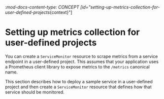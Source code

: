:_mod-docs-content-type: CONCEPT
[id="setting-up-metrics-collection-for-user-defined-projects_{context}"]
# Setting up metrics collection for user-defined projects

You can create a `ServiceMonitor` resource to scrape metrics from a service endpoint in a user-defined project. This assumes that your application uses a Prometheus client library to expose metrics to the `/metrics` canonical name.

This section describes how to deploy a sample service in a user-defined project and then create a `ServiceMonitor` resource that defines how that service should be monitored.
